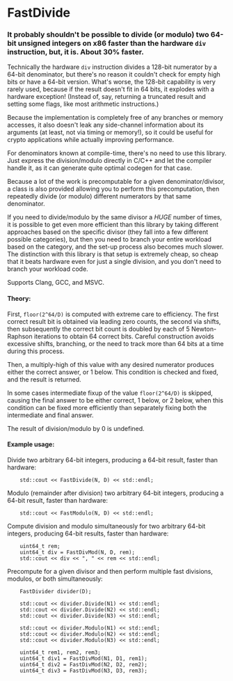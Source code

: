 # FastDivide

### It probably shouldn't be possible to divide (or modulo) two 64-bit unsigned integers on x86 faster than the hardware `div` instruction, but, it is. About 30% faster. ###

Technically the hardware `div` instruction divides a 128-bit numerator by a 64-bit denominator, but there's no reason it couldn't check for empty high bits or have a 64-bit version. What's worse, the 128-bit capability is very rarely used, because if the result doesn't fit in 64 bits, it explodes with a hardware exception! (Instead of, say, returning a truncated result and setting some flags, like most arithmetic instructions.)

Because the implementation is completely free of any branches or memory accesses, it also doesn't leak any side-channel information about its arguments (at least, not via timing or memory!), so it could be useful for crypto applications while actually improving performance.

For denominators known at compile-time, there's no need to use this library. Just express the division/modulo directly in C/C++ and let the compiler handle it, as it can generate quite optimal codegen for that case.

Because a lot of the work is precomputable for a given denominator/divisor, a class is also provided allowing you to perform this precomputation, then repeatedly divide (or modulo) different numerators by that same denominator.

If you need to divide/modulo by the same divisor a *HUGE* number of times, it is possible to get even more efficient than this library by taking different approaches based on the specific divisor (they fall into a few different possible categories), but then you need to branch your entire workload based on the category, and the set-up process also becomes much slower. The distinction with this library is that setup is extremely cheap, so cheap that it beats hardware even for just a single division, and you don't need to branch your workload code.

Supports Clang, GCC, and MSVC.

#### Theory: ####

First, `floor(2^64/D)` is computed with extreme care to efficiency. The first correct result bit is obtained via leading zero counts, the second via shifts, then subsequently the correct bit count is doubled by each of 5 Newton-Raphson iterations to obtain 64 correct bits. Careful construction avoids excessive shifts, branching, or the need to track more than 64 bits at a time during this process.

Then, a multiply-high of this value with any desired numerator produces either the correct answer, or 1 below. This condition is checked and fixed, and the result is returned.

In some cases intermediate fixup of the value `floor(2^64/D)` is skipped, causing the final answer to be either correct, 1 below, or 2 below, when this condition can be fixed more efficiently than separately fixing both the intermediate and final answer.

The result of division/modulo by 0 is undefined.

#### Example usage: ####

Divide two arbitrary 64-bit integers, producing a 64-bit result, faster than hardware:
```
    std::cout << FastDivide(N, D) << std::endl;
```

Modulo (remainder after division) two arbitrary 64-bit integers, producing a 64-bit result, faster than hardware:
```
    std::cout << FastModulo(N, D) << std::endl;
```

Compute division and modulo simultaneously for two arbitrary 64-bit integers, producing 64-bit results, faster than hardware:
```
    uint64_t rem;
    uint64_t div = FastDivMod(N, D, rem);
    std::cout << div << ", " << rem << std::endl;
```

Precompute for a given divisor and then perform multiple fast divisions, modulos, or both simultaneously:
```
    FastDivider divider(D);
    
    std::cout << divider.Divide(N1) << std::endl;
    std::cout << divider.Divide(N2) << std::endl;
    std::cout << divider.Divide(N3) << std::endl;
    
    std::cout << divider.Modulo(N1) << std::endl;
    std::cout << divider.Modulo(N2) << std::endl;
    std::cout << divider.Modulo(N3) << std::endl;
    
    uint64_t rem1, rem2, rem3;
    uint64_t div1 = FastDivMod(N1, D1, rem1);
    uint64_t div2 = FastDivMod(N2, D2, rem2);
    uint64_t div3 = FastDivMod(N3, D3, rem3);
```
